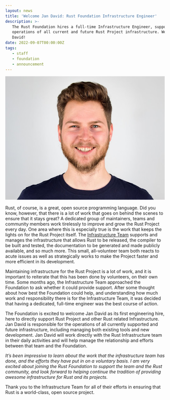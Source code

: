 ```yaml
---
layout: news
title: 'Welcome Jan David: Rust Foundation Infrastructure Engineer'
description: >-
   The Rust Foundation hires a full-time Infrastructure Engineer, supporting the
   operations of all current and future Rust Project infrastructure. Welcome Jan
   David!
date: 2022-09-07T00:00:00Z
tags:
   - staff
   - foundation
   - announcement
---
```

<img src="/img/news/2022-09--07-welcome-infra-engineer-jan-david/jandavid.jpg" width="512" height="390" />

Rust, of course, is a great, open source programming language. Did you know, however, that there is a lot of work that goes on behind the scenes to ensure that it stays great? A dedicated group of maintainers, teams and community members work tirelessly to improve and grow the Rust Project every day. One area where this is especially true is the work that keeps the lights on for the Rust Project itself. The [<u>Infrastructure Team</u>](https://www.rust-lang.org/governance/teams/infra) supports and manages the infrastructure that allows Rust to be released, the compiler to be built and tested, the documentation to be generated and made publicly available, and so much more. This small, all-volunteer team both reacts to acute issues as well as strategically works to make the Project faster and more efficient in its development.

Maintaining infrastructure for the Rust Project is a lot of work, and it is important to reiterate that this has been done by volunteers, on their own time. Some months ago, the Infrastructure Team approached the Foundation to ask whether it could provide support. After some thought about how best the Foundation could help, and understanding how much work and responsibility there is for the Infrastructure Team, it was decided that having a dedicated, full-time engineer was the best course of action.

The Foundation is excited to welcome Jan David as its first engineering hire, here to directly support Rust Project and other Rust related Infrastructure. Jan David is responsible for the operations of all currently supported and future infrastructure, including managing both existing tools and new development. Jan David will work directly with the Rust Infrastructure team in their daily activities and will help manage the relationship and efforts between that team and the Foundation.

*It’s been impressive to learn about the work that the infrastructure team has done, and the efforts they have put in on a voluntary basis. I am very excited about joining the Rust Foundation to support the team and the Rust community, and look forward to helping continue the tradition of providing awesome infrastructure for Rust and its projects.*

Thank you to the Infrastructure Team for all of their efforts in ensuring that Rust is a world-class, open source project.